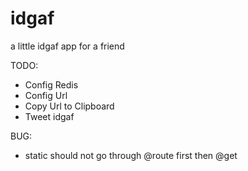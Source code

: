 # idgaf

a little idgaf app for a friend

TODO:
 - Config Redis
 - Config Url
 - Copy Url to Clipboard
 - Tweet idgaf

BUG:
 - static should not go through @route first then @get
